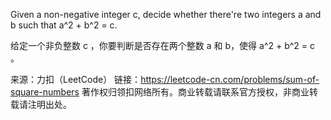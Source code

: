 Given a non-negative integer c, decide whether there're two integers a and b such that a^2 + b^2 = c.

给定一个非负整数 c ，你要判断是否存在两个整数 a 和 b，使得 a^2 + b^2 = c 。

来源：力扣（LeetCode）
链接：https://leetcode-cn.com/problems/sum-of-square-numbers
著作权归领扣网络所有。商业转载请联系官方授权，非商业转载请注明出处。
